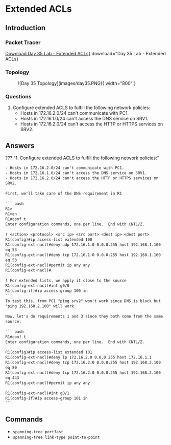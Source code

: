 # Extended ACLs

## Introduction

### Packet Tracer

[Download Day 35 Lab - Extended ACLs](/JITL/Day%2035%20Lab%20-%20Extended%20ACLs.pkt){:download="Day 35 Lab - Extended ACLs}

### Topology

<figure markdown>
  ![Day 35 Topology](images/day35.PNG){ width="800" }
  <figcaption></figcaption>
</figure>

### Questions

1. Configure extended ACLS to fulfill the following network policies:
    - Hosts in 172.16.2.0/24 can't communicate with PC1.
    - Hosts in 172.16.1.0/24 can't access the DNS service on SRV1.
    - Hosts in 172.16.2.0/24 can't access the HTTP or HTTPS services on SRV2.

## Answers


??? "1. Configure extended ACLS to fulfill the following network policies:"

    - Hosts in 172.16.2.0/24 can't communicate with PC1.
    - Hosts in 172.16.1.0/24 can't access the DNS service on SRV1.
    - Hosts in 172.16.2.0/24 can't access the HTTP or HTTPS services on SRV2.

    First, we'll take care of the DNS requirement in R1

    ``` bash
    R1>
    R1>en
    R1#conf t
    Enter configuration commands, one per line.  End with CNTL/Z.

    ! <action> <protocol> <src ip> <src port> <dest ip> <dest port>
    R1(config)#ip access-list extended 100
    R1(config-ext-nacl)#deny udp 172.16.1.0 0.0.0.255 host 192.168.1.100 eq 53
    R1(config-ext-nacl)#deny tcp 172.16.1.0 0.0.0.255 host 192.168.1.100 eq 53
    R1(config-ext-nacl)#permit ip any any
    R1(config-ext-nacl)#

    ! For extended lists, we apply it close to the source
    R1(config-ext-nacl)#int g0/0
    R1(config-if)#ip access-group 100 in
    ```
    To test this, from PC1 "ping srv2" won't work since DNS is block but "ping 192.168.2.100" will work

    Now, let's do requirements 1 and 3 since they both come from the same source:

    ``` bash
    R1#conf t
    Enter configuration commands, one per line.  End with CNTL/Z.

    R1(config)#ip access-list extended 101
    R1(config-ext-nacl)#deny ip 172.16.2.0 0.0.0.255 host 172.16.1.1
    R1(config-ext-nacl)#deny tcp 172.16.2.0 0.0.0.255 host 192.168.2.100 eq 80
    R1(config-ext-nacl)#deny tcp 172.16.2.0 0.0.0.255 host 192.168.2.100 eq 443
    R1(config-ext-nacl)#permit ip any any

    R1(config-ext-nacl)#int g0/1
    R1(config-if)#ip access-group 101 in
    ```

## Commands

* `spanning-tree portfast `
* `spanning-tree link-type point-to-point `

  
